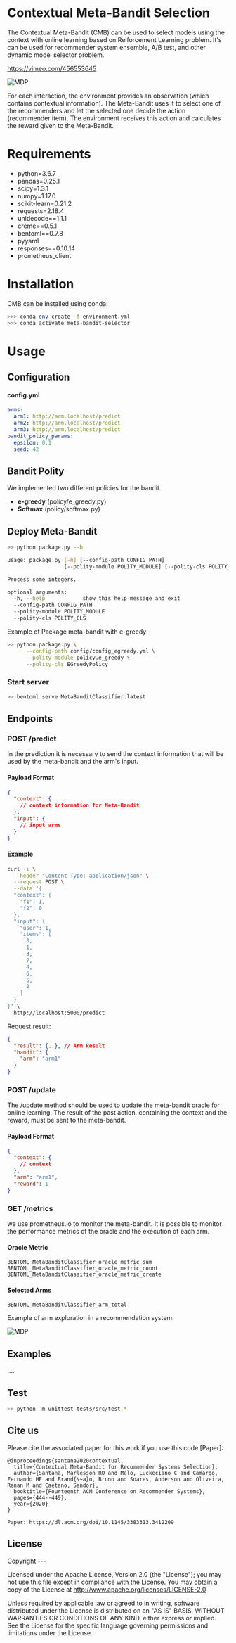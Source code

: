 # Contextual Meta-Bandit Selection

The Contextual Meta-Bandit (CMB) can be used to select models using the context with online learning based on Reiforcement Learning problem. It's can be used for recommender system ensemble, A/B test, and other dynamic model selector problem.

https://vimeo.com/456553645

![MDP](doc/meta-bandit.png)

For each interaction, the environment provides an observation (which contains contextual information). The Meta-Bandit uses it to select one of the recommenders and let the selected one decide the action (recommender item). The environment receives this action and calculates the reward given to the Meta-Bandit.

# Requirements
- python=3.6.7
- pandas=0.25.1
- scipy=1.3.1
- numpy=1.17.0
- scikit-learn=0.21.2
- requests=2.18.4
- unidecode==1.1.1
- creme==0.5.1
- bentoml==0.7.8
- pyyaml
- responses==0.10.14
- prometheus_client

# Installation

CMB can be installed using conda:

```bash
>>> conda env create -f environment.yml
>>> conda activate meta-bandit-selector
```

# Usage

## Configuration

#### config.yml

```yaml
arms:
  arm1: http://arm.localhost/predict
  arm2: http://arm.localhost/predict
  arm3: http://arm.localhost/predict
bandit_policy_params:
  epsilon: 0.1
  seed: 42
```

## Bandit Polity

We implemented two different policies for the bandit.

* **e-greedy** (policy/e_greedy.py)
* **Softmax** (policy/softmax.py)

## Deploy Meta-Bandit

```bash
>> python package.py --h

usage: package.py [-h] [--config-path CONFIG_PATH]
                  [--polity-module POLITY_MODULE] [--polity-cls POLITY_CLS]

Process some integers.

optional arguments:
  -h, --help            show this help message and exit
  --config-path CONFIG_PATH
  --polity-module POLITY_MODULE
  --polity-cls POLITY_CLS

```

Example of Package meta-bandit with e-greedy:

```bash
>> python package.py \
      --config-path config/config_egreedy.yml \
      --polity-module policy.e_greedy \
      --polity-cls EGreedyPolicy
```

### Start server

```bash
>> bentoml serve MetaBanditClassifier:latest
```

## Endpoints

### POST /predict

In the prediction it is necessary to send the context information that will be used by the meta-bandit and the arm's input.

#### Payload Format
```json
{
  "context": {
    // context information for Meta-Bandit
  },
  "input": {
    // input arms 
  }
}
```


#### Example
```bash
curl -i \
  --header "Content-Type: application/json" \
  --request POST \
  --data '{
  "context": {
    "f1": 1,
    "f2": 0
  },
  "input": {
    "user": 1,
    "items": [
      0,
      1,
      3,
      7,
      4,
      6,
      5,
      2
    ]
  }
}' \
  http://localhost:5000/predict
```
Request result:

```json
{
  "result": {..}, // Arm Result
  "bandit": {
    "arm": "arm1"
  }
}
```

### POST /update

The /update method should be used to update the meta-bandit oracle for online learning. The result of the past action, containing the context and the reward, must be sent to the meta-bandit.

#### Payload Format
```json
{
  "context": {
    // context 
  },
  "arm": "arm1",
  "reward": 1
}
```

### GET /metrics

we use prometheus.io to monitor the meta-bandit. It is possible to monitor the performance metrics of the oracle and the execution of each arm.

#### Oracle Metric

```
BENTOML_MetaBanditClassifier_oracle_metric_sum
BENTOML_MetaBanditClassifier_oracle_metric_count
BENTOML_MetaBanditClassifier_oracle_metric_create
```

#### Selected Arms

```
BENTOML_MetaBanditClassifier_arm_total
```

Example of arm exploration in a recommendation system:

![MDP](doc/prometheus_exploration.png)


## Examples

....


## Test

```bash
>> python -m unittest tests/src/test_*
```

## Cite us
Please cite the associated paper for this work if you use this code [Paper]:
```
@inproceedings{santana2020contextual,
  title={Contextual Meta-Bandit for Recommender Systems Selection},
  author={Santana, Marlesson RO and Melo, Luckeciano C and Camargo, Fernando HF and Brand{\~a}o, Bruno and Soares, Anderson and Oliveira, Renan M and Caetano, Sandor},
  booktitle={Fourteenth ACM Conference on Recommender Systems},
  pages={444--449},
  year={2020}
}

Paper: https://dl.acm.org/doi/10.1145/3383313.3412209
```

## License

Copyright ---

Licensed under the Apache License, Version 2.0 (the "License"); you may not use this file except in compliance with the License. You may obtain a copy of the License at http://www.apache.org/licenses/LICENSE-2.0

Unless required by applicable law or agreed to in writing, software distributed under the License is distributed on an "AS IS" BASIS, WITHOUT WARRANTIES OR CONDITIONS OF ANY KIND, either express or implied. See the License for the specific language governing permissions and limitations under the License.